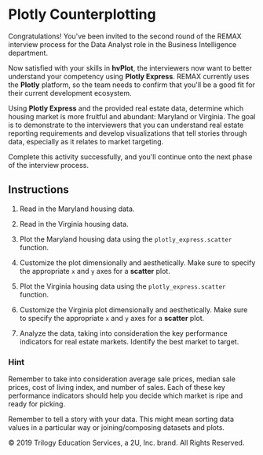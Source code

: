 # Plotly Counterplotting

Congratulations! You've been invited to the second round of the REMAX interview process for the Data Analyst role in the Business Intelligence department.

Now satisfied with your skills in **hvPlot**, the interviewers now want to better understand your competency using **Plotly Express**. REMAX currently uses the **Plotly** platform, so the team needs to confirm that you'll be a good fit for their current development ecosystem.

Using **Plotly Express** and the provided real estate data, determine which housing market is more fruitful and abundant: Maryland or Virginia. The goal is to demonstrate to the interviewers that you can understand real estate reporting requirements and develop visualizations that tell stories through data, especially as it relates to market targeting.

Complete this activity successfully, and you'll continue onto the next phase of the interview process.

## Instructions

1. Read in the Maryland housing data.

2. Read in the Virginia housing data.

3. Plot the Maryland housing data using the `plotly_express.scatter` function.

4. Customize the plot dimensionally and aesthetically. Make sure to specify the appropriate `x` and `y` axes for a **scatter** plot.

5. Plot the Virginia housing data using the `plotly_express.scatter` function.

6. Customize the Virginia plot dimensionally and aesthetically. Make sure to specify the appropriate `x` and `y` axes for a **scatter** plot.

5. Analyze the data, taking into consideration the key performance indicators for real estate markets. Identify the best market to target.

### Hint

Remember to take into consideration average sale prices, median sale prices, cost of living index, and number of sales. Each of these key performance indicators should help you decide which market is ripe and ready for picking.

Remember to tell a story with your data. This might mean sorting data values in a particular way or joining/composing datasets and plots.

© 2019 Trilogy Education Services, a 2U, Inc. brand. All Rights Reserved.
